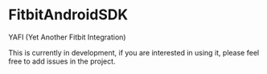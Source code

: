 # FitbitAndroidSDK
YAFI (Yet Another Fitbit Integration)


This is currently in development, if you are interested in using it, please feel free to add issues in the project.
